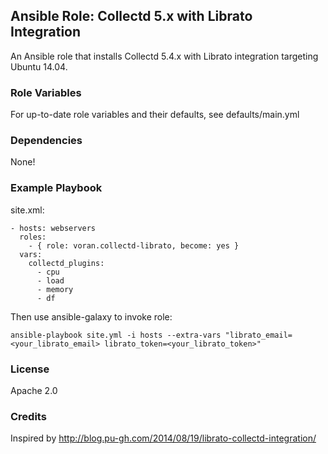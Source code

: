 
## Ansible Role: Collectd 5.x with Librato Integration

An Ansible role that installs Collectd 5.4.x with Librato integration targeting Ubuntu 14.04.

### Role Variables

For up-to-date role variables and their defaults, see defaults/main.yml

### Dependencies

None!

### Example Playbook
site.xml:
```
- hosts: webservers
  roles:
    - { role: voran.collectd-librato, become: yes }
  vars:
    collectd_plugins:
      - cpu
      - load
      - memory
      - df
```

Then use ansible-galaxy to invoke role:
```
ansible-playbook site.yml -i hosts --extra-vars "librato_email=<your_librato_email> librato_token=<your_librato_token>"
```


### License

Apache 2.0

### Credits

Inspired by http://blog.pu-gh.com/2014/08/19/librato-collectd-integration/
